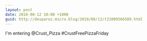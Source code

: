 ```yaml
---
layout: post
date: 2010-08-12 10:00 +1000
guid: http://desparoz.micro.blog/2010/08/12/t21009566509.html
---
```

I'm entering @Crust_Pizza #CrustFreePizzaFriday
